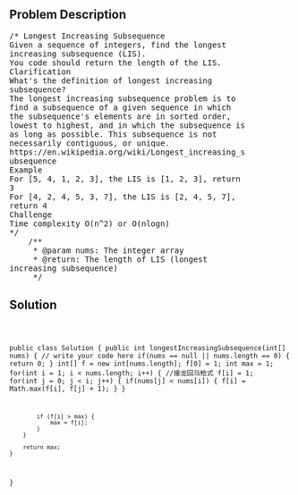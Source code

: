 <!--
<style>
  body { font-family: Arial, sans-serif; }
  .container { max-width: 100%; margin: 0 auto; padding: 10px; }
  .comment-block { max-width: 30%; background-color: #f9f9f9; padding: 10px; border-left: 5px solid #ccc; overflow-wrap: break-word; white-space: pre-wrap; }
  .code-block { background-color: #f4f4f4; padding: 10px; border: 1px solid #ddd; overflow-wrap: break-word; white-space: pre-wrap; }
</style>
-->

<div class='container'>
<h2>Problem Description</h2>
<div class='comment-block'>
<pre>
/* Longest Increasing Subsequence
Given a sequence of integers, find the longest
increasing subsequence (LIS).
You code should return the length of the LIS.
Clarification
What's the definition of longest increasing
subsequence?
The longest increasing subsequence problem is to
find a subsequence of a given sequence in which
the subsequence's elements are in sorted order,
lowest to highest, and in which the subsequence is
as long as possible. This subsequence is not
necessarily contiguous, or unique.
https://en.wikipedia.org/wiki/Longest_increasing_s
ubsequence
Example
For [5, 4, 1, 2, 3], the LIS is [1, 2, 3], return
3
For [4, 2, 4, 5, 3, 7], the LIS is [2, 4, 5, 7],
return 4
Challenge
Time complexity O(n^2) or O(nlogn)
*/
    /**
     * @param nums: The integer array
     * @return: The length of LIS (longest
increasing subsequence)
     */
</pre>
</div>

<h2>Solution</h2>
<div class='code-block'>
<pre><code class='language-java'>

public class Solution {
    public int longestIncreasingSubsequence(int[] nums) {
        // write your code here
        if(nums == null || nums.length == 0) {
            return 0;
        }
        int[] f = new int[nums.length];
        f[0] = 1;
        int max = 1;
        for(int i = 1; i < nums.length; i++) { //接龙回马枪式
            f[i] = 1;
            for(int j = 0; j < i; j++) {
                if(nums[j] < nums[i]) {
                    f[i] = Math.max(f[i], f[j] + 1);
                }
            }
            
            if (f[i] > max) {
                max = f[i];
            }
        }
        
        return max;
    }
}
</code></pre>
</div>
</div>
